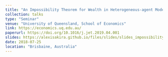 ```yaml
---
title: "An Impossibility Theorem for Wealth in Heterogeneous-agent Models with Limited Heterogeneity"
collection: talks
type: "Seminar"
venue: "University of Queensland, School of Economics"
link: https://economics.uq.edu.au/
paperurl: https://doi.org/10.1016/j.jet.2019.04.001
slides: https://alexisakira.github.io/files/slides/slides_impossibility.pdf
date: 2018-07-25
location: "Brisbaine, Australia"
---
```

